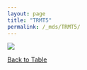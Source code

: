 ```yaml
---
layout: page
title: "TRMT5"
permalink: /_mds/TRMT5/
---
```


![](../../algns0/5HSAA113890_aln_report.png?raw=true)

[Back to Table](../../display)